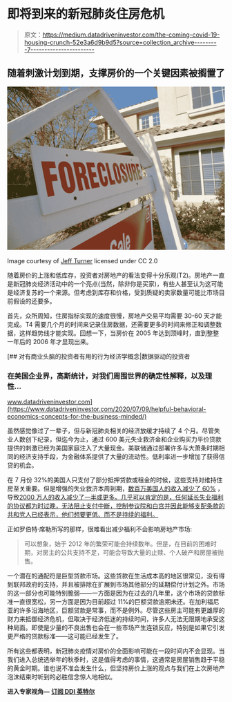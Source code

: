 # 即将到来的新冠肺炎住房危机

> 原文：<https://medium.datadriveninvestor.com/the-coming-covid-19-housing-crunch-52e3a6d9b9d5?source=collection_archive---------7----------------------->

## 随着刺激计划到期，支撑房价的一个关键因素被搁置了

![](img/bab10e8fabcf7ff9c943e879963347ca.png)

Image courtesy of [Jeff Turner](https://commons.wikimedia.org/wiki/File:Sign_of_the_Times-Foreclosure.jpg) licensed under CC 2.0

随着房价的上涨和低库存，投资者对房地产的看法变得十分乐观(T2)。房地产一直是新冠肺炎经济活动中的一个亮点(当然，除非你是买家)，有些人甚至认为这可能是经济复苏的一个来源。但考虑到库存和价格，受到质疑的卖家数量可能比市场目前假设的还要多。

首先，众所周知，住房指标实现的速度很慢，房地产交易平均需要 30-60 天才能完成。T4 需要几个月的时间来记录住房数据，还需要更多的时间来修正和调整数据，这样趋势线才能实现。回想一下，当房价在 2005 年达到顶峰时，直到整整一年后的 2006 年才显现出来。

[](https://www.datadriveninvestor.com/2020/07/09/helpful-behavioral-economics-concepts-for-the-business-minded/) [## 对有商业头脑的投资者有用的行为经济学概念|数据驱动的投资者

### 在美国企业界，高斯统计，对我们周围世界的确定性解释，以及理性…

www.datadriveninvestor.com](https://www.datadriveninvestor.com/2020/07/09/helpful-behavioral-economics-concepts-for-the-business-minded/) 

虽然感觉像过了一辈子，但与新冠肺炎相关的经济放缓才持续了 4 个月。尽管失业人数创下纪录，但迄今为止，通过 600 美元失业救济金和企业购买力平价贷款提供的刺激已经为美国家庭注入了大量现金。美联储通过部署许多与大萧条时期相同的经济支持手段，为金融体系提供了大量的流动性。低利率进一步增加了获得信贷的机会。

在 7 月份 32%的美国人只支付了部分抵押贷款或租金的时候，这些支持对维持住房至关重要。但是增强的失业救济本周到期，[数百万美国人的收入减少了 60%](https://www.cnbc.com/2020/06/23/millions-face-income-cliff-next-month-when-extra-600-dollars-in-ui-ends.html) ，导致[2000 万人的收入减少了一半或更多。几乎可以肯定的是，任何延长失业福利的协议都为时过晚，无法阻止支付中断，控制参议院和白宫并因此能够支配条款的共和党人已经表示，他们想要更低、而不是持续的福利。](https://www.nytimes.com/2020/07/21/business/economy/coronavirus-unemployment-benefits.html)

正如罗伯特·席勒所写的那样，很难看出减少福利不会影响房地产市场:

> 可以想象，始于 2012 年的繁荣可能会持续数年。但是，在目前的困难时期，对房主的公共支持不足，可能会导致大量的止赎、个人破产和房屋被抛售。

一个潜在的通配符是巨型贷款市场。这些贷款在生活成本高的地区很常见，没有得到联邦政府的支持，并且被排除在扩展到市场其他部分的延期偿付计划之外。市场的这一部分也可能特别脆弱——一方面是因为在过去的几年里，这个市场的贷款标准一直很宽松，另一方面是因为目前超过 11%的巨额贷款逾期未还。在加利福尼亚的许多沿海地区，巨额贷款是常事，而不是例外。尽管这些房主可能有更雄厚的财力来抵御经济危机，但取决于经济低迷的持续时间，许多人无法无限期地承受这种局面。即使是少量的不良出售也会在一些市场产生连锁反应，特别是如果它引发更严格的贷款标准——这可能已经发生了。

所有这些都表明，新冠肺炎疫情对房价的全面影响可能在一段时间内不会显现。当我们进入总统选举年的秋季时，这是值得考虑的事情，这通常是房屋销售趋于平稳的黄金时期。谁也说不准会发生什么，但坚持房价上涨的观点与我们在上次房地产泡沫结束时听到的必胜信念惊人地相似。

**进入专家视角—** [**订阅 DDI 英特尔**](https://datadriveninvestor.com/ddi-intel)